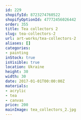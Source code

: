 ```yaml
---
id: 229
shopifyId: 8723274760522
shopifyOptionId: 47772456026442
order: 355
title: Tea collectors 2
slug: tea-collectors-2
url: art-works/tea-collectors-2
aliases: []
categories:
- painting
inStock: true
isVisible: true
location: Ukraine
height: 30
width: 30
date: 2017-01-01T00:00:00Z
materials:
- acrylic
- tea
- canvas
price: 200
mainImage: tea_collectors_2.jpg
---
```

